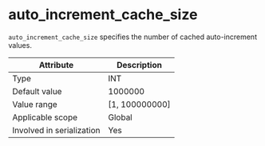 # auto_increment_cache_size

`auto_increment_cache_size` specifies the number of cached auto-increment values.

| **Attribute** | **Description** |
|---------|------------------|
| Type | INT |
| Default value | 1000000 |
| Value range | \[1, 100000000\] |
| Applicable scope | Global |
| Involved in serialization | Yes |

